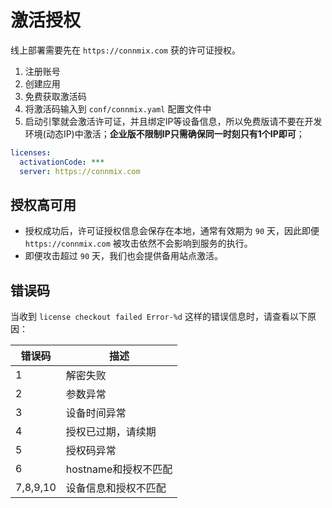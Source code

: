 # 激活授权

线上部署需要先在 `https://connmix.com` 获的许可证授权。

1. 注册账号
2. 创建应用
3. 免费获取激活码
4. 将激活码输入到 `conf/connmix.yaml` 配置文件中
5. 启动引擎就会激活许可证，并且绑定IP等设备信息，所以免费版请不要在开发环境(动态IP)中激活；**企业版不限制IP只需确保同一时刻只有1个IP即可**；

```yaml
licenses:
  activationCode: ***
  server: https://connmix.com
```

## 授权高可用

- 授权成功后，许可证授权信息会保存在本地，通常有效期为 `90` 天，因此即便 `https://connmix.com` 被攻击依然不会影响到服务的执行。
- 即便攻击超过 `90` 天，我们也会提供备用站点激活。

## 错误码

当收到 `license checkout failed Error-%d` 这样的错误信息时，请查看以下原因：

| 错误码      | 描述             |
|----------|----------------|
| 1        | 解密失败           |
| 2        | 参数异常           |
| 3        | 设备时间异常         |
| 4        | 授权已过期，请续期      |
| 5        | 授权码异常          |
| 6        | hostname和授权不匹配 |
| 7,8,9,10 | 设备信息和授权不匹配     |
